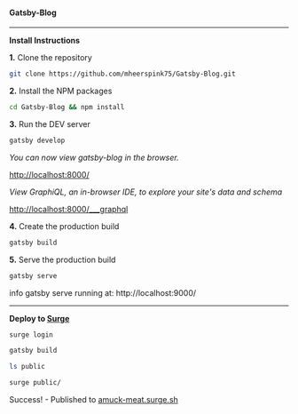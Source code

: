 #### Gatsby-Blog


---

**Install Instructions**

**1.** Clone the repository

```bash
git clone https://github.com/mheerspink75/Gatsby-Blog.git
```

**2.** Install the NPM packages

```bash
cd Gatsby-Blog && npm install
```

**3.** Run the DEV server
```bash
gatsby develop
```

*You can now view gatsby-blog in the browser.*  

[http://localhost:8000/](http://localhost:8000/)


*View GraphiQL, an in-browser IDE, to explore your site's data and schema*  

[http://localhost:8000/___graphql](http://localhost:8000/___graphql)


**4.** Create the production build

```bash
gatsby build
```

**5.** Serve the production build

```bash
gatsby serve
```

info gatsby serve running at: http://localhost:9000/

---

**Deploy to [Surge](https://surge.sh/)**

```bash
surge login

gatsby build

ls public

surge public/
```

Success! - Published to [amuck-meat.surge.sh](http://amuck-meat.surge.sh/)

